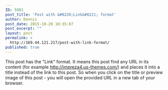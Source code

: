 ```yaml
---
ID: 5981
post_title: 'Post with &#8220;Link&#8221; format'
author: Dennis
post_date: 2015-10-20 10:35:07
post_excerpt: ""
layout: post
permalink: >
  http://169.44.121.217/post-with-link-format/
published: true
---
```

This post has the "Link" format. It means this post find any URL in its content (for example http://impreza4.us-themes.com/) and places it into a title instead of the link to this post. So when you click on the title or preview image of this post - you will open the provided URL in a new tab of your browser.